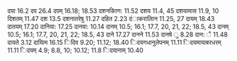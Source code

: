 दया 16.2 दप 26.4 दपम् 16.18; 18.53 दशनकािण: 11.52 दशय 11.4, 45 दशयामास 11.9, 10 दिशतम् 11.47 दश 13.5 दशनातरेषु 11.27 दहित 2.23 दंाकरालािन 11.25, 27 दायम् 18.43 दातयम् 17.20 दानिया: 17.25 दानवा: 10.14 दानम् 10.5; 16.1; 17.7, 20, 21, 22; 18.5, 43 दानम् 10.5; 16.1; 17.7, 20, 21, 22; 18.5, 43 दाने 17.27 दानने 11.53 दानषे ु 8.28 दान: ै 11.48 दायते 3.12 दायािम 16.15 िदिव 9.20; 11.12; 18.40 िदयगधानुलेपनम् 11.11 िदयमायाबरधरम् 11.11 िदयम् 4.9; 8.8, 10; 10.12; 11.8 िदयानाम् 10.40